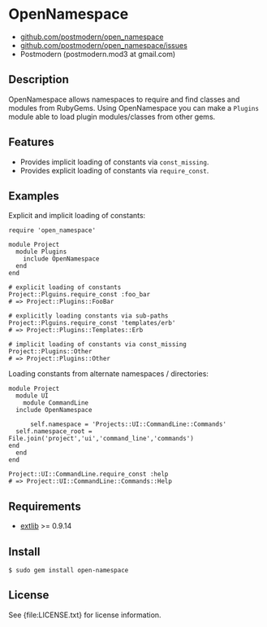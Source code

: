 # OpenNamespace

* [github.com/postmodern/open_namespace](http://github.com/postmodern/open_namespace)
* [github.com/postmodern/open_namespace/issues](http://github.com/postmodern/open_namespace/issues)
* Postmodern (postmodern.mod3 at gmail.com)

## Description

OpenNamespace allows namespaces to require and find classes and modules from
RubyGems. Using OpenNamespace you can make a `Plugins` module able to
load plugin modules/classes from other gems.

## Features

* Provides implicit loading of constants via `const_missing`.
* Provides explicit loading of constants via `require_const`.

## Examples

Explicit and implicit loading of constants:

    require 'open_namespace'

    module Project
      module Plugins
        include OpenNamespace
      end
    end

    # explicit loading of constants
    Project::Plguins.require_const :foo_bar
    # => Project::Plugins::FooBar

    # explicitly loading constants via sub-paths
    Project::Plguins.require_const 'templates/erb'
    # => Project::Plugins::Templates::Erb

    # implicit loading of constants via const_missing
    Project::Plugins::Other
    # => Project::Plugins::Other

Loading constants from alternate namespaces / directories:

    module Project
      module UI
        module CommandLine
	  include OpenNamespace

          self.namespace = 'Projects::UI::CommandLine::Commands'
	  self.namespace_root = File.join('project','ui','command_line','commands')
	end
      end
    end

    Project::UI::CommandLine.require_const :help
    # => Project::UI::CommandLine::Commands::Help

## Requirements

* [extlib](http://gemcutter.org/gems/extlib) >= 0.9.14

## Install

    $ sudo gem install open-namespace

## License

See {file:LICENSE.txt} for license information.


